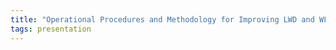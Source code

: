 ```yaml
---
title: "Operational Procedures and Methodology for Improving LWD and WL Depth Control, Kristin Field"
tags: presentation 
---
```

